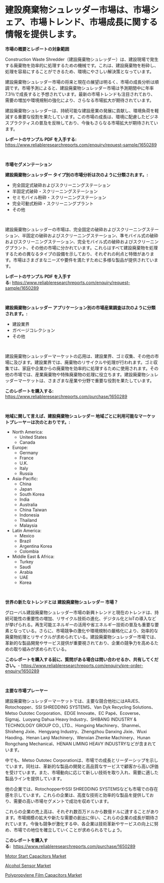 <p><h1>建設廃棄物シュレッダー市場は、市場シェア、市場トレンド、市場成長に関する情報を提供します。</h1></p><p><strong>市場の概要とレポートの対象範囲</strong></p>
<p><p>Construction Waste Shredder（建設廃棄物シュレッダー）は、建設現場で発生する廃棄物を効率的に処理するための機械です。これは、建設廃棄物を粉砕し、処理を容易にすることができるため、環境にやさしい解決策となっています。</p><p>建設廃棄物シュレッダー市場の将来と現在の展望は明るく、市場の成長分析は順調です。市場予測によると、建設廃棄物シュレッダー市場は予測期間中に年率7.3％で成長すると予想されています。最新の市場トレンドも注目されており、需要の増加や環境規制の強化により、さらなる市場拡大が期待されています。</p><p>建設廃棄物シュレッダーは、持続可能な建設産業の発展に貢献し、環境負荷を軽減する重要な役割を果たしています。この市場の成長は、環境に配慮したビジネスプラクティスの普及を反映しており、今後もさらなる市場拡大が期待されています。</p></p>
<p><strong>レポートのサンプル PDF を入手する:</strong> <a href="https://www.reliableresearchreports.com/enquiry/request-sample/1650289">https://www.reliableresearchreports.com/enquiry/request-sample/1650289</a></p>
<p>&nbsp;</p>
<p><strong>市場セグメンテーション</strong></p>
<p><strong>建設廃棄物シュレッダー タイプ別の市場分析は次のように分類されます。:</strong></p>
<p><ul><li>完全固定式破砕およびスクリーニングステーション</li><li>半固定式破砕・スクリーニングステーション</li><li>セミモバイル粉砕・スクリーニングステーション</li><li>完全可動式粉砕・スクリーニングプラント</li><li>その他</li></ul></p>
<p>&nbsp;</p>
<p><p>建設廃棄物シュレッダーの市場は、完全固定の破砕およびスクリーニングステーション、半固定の破砕およびスクリーニングステーション、準モバイル式の破砕およびスクリーニングステーション、完全モバイル式の破砕およびスクリーニングプラント、その他の市場に分かれています。これらはすべて建設廃棄物を処理するための異なるタイプの設備を示しており、それぞれの利点と特徴があります。市場はさまざまなニーズや要件を満たすために多様な製品が提供されています。</p></p>
<p><strong>レポートのサンプル PDF を入手する:</strong>&nbsp;<a href="https://www.reliableresearchreports.com/enquiry/request-sample/1650289">https://www.reliableresearchreports.com/enquiry/request-sample/1650289</a></p>
<p>&nbsp;</p>
<p><strong> 建設廃棄物シュレッダー アプリケーション別の市場産業調査は次のように分類されます。:</strong></p>
<p><ul><li>建設業界</li><li>ガベージコレクション</li><li>その他</li></ul></p>
<p>&nbsp;</p>
<p><p>建設廃棄物シュレッダーマーケットの応用は、建設業界、ゴミ収集、その他の市場に及びます。建設業界では、廃棄物のリサイクルや処理が行われます。ゴミ収集では、家庭や企業からの廃棄物を効率的に処理するために使用されます。その他の市場では、産業廃棄物や特殊廃棄物の処理に役立ちます。建設廃棄物シュレッダーマーケットは、さまざまな産業や分野で重要な役割を果たしています。</p></p>
<p><strong>このレポートを購入する:</strong>&nbsp; <a href="https://www.reliableresearchreports.com/purchase/1650289">https://www.reliableresearchreports.com/purchase/1650289</a></p>
<p>&nbsp;</p>
<p><strong>地域に関して言えば、建設廃棄物シュレッダー 地域ごとに利用可能なマーケットプレーヤーは次のとおりです。:</strong></p>
<p><ul>
    <li>
        North America:
        <ul>
            <li>United States</li>
            <li>Canada</li>
        </ul>
    </li>
    <li>
        Europe:
        <ul>
            <li>Germany</li>
            <li>France</li>
            <li>U.K.</li>
            <li>Italy</li>
            <li>Russia</li>
        </ul>
    </li>
    <li>
        Asia-Pacific:
        <ul>
            <li>China</li>
            <li>Japan</li>
            <li>South Korea</li>
            <li>India</li>
            <li>Australia</li>
            <li>China Taiwan</li>
            <li>Indonesia</li>
            <li>Thailand</li>
            <li>Malaysia</li>
        </ul>
    </li>
    <li>
        Latin America:
        <ul>
            <li>Mexico</li>
            <li>Brazil</li>
            <li>Argentina Korea</li>
            <li>Colombia</li>
        </ul>
    </li>
    <li>
        Middle East & Africa:
        <ul>
            <li>Turkey</li>
            <li>Saudi</li>
            <li>Arabia</li>
            <li>UAE</li>
            <li>Korea</li>
        </ul>
    </li>
    </ul></p>
<p>&nbsp;</p>
<p><strong>世界の新たなトレンドとは 建設廃棄物シュレッダー 市場？</strong></p>
<p><p>グローバル建設廃棄物シュレッダー市場の新興トレンドと現在のトレンドは、持続可能性の重要性の増加、リサイクル技術の進化、デジタル化とIoTの導入などが挙げられる。再生可能エネルギーの活用や省エネルギー技術の普及も重要な要素となっている。さらに、市場競争の激化や環境規制の厳格化により、効率的な廃棄物処理とリサイクルが求められている。建設廃棄物シュレッダー市場では、革新的な製品開発やサービス提供が重要視されており、企業の競争力を高めるための取り組みが求められている。</p></p>
<p><strong>このレポートを購入する前に、質問がある場合は問い合わせるか、共有してください。</strong>- <a href="https://www.reliableresearchreports.com/enquiry/pre-order-enquiry/1650289">https://www.reliableresearchreports.com/enquiry/pre-order-enquiry/1650289</a></p>
<p>&nbsp;</p>
<p><strong>主要な市場プレーヤー</strong></p>
<p><p>建設廃棄物シュレッダーマーケットでは、主要な競合他社にはARJES、Rotochopper、SSI SHREDDING SYSTEMS、Van Dyk Recycling Solutions、Metso Outotec Corporation、EDGE Innovate、EC Papé、Ecoverse、Sigmaj、Luoyang Dahua Heavy Industry、SHIBANG INDUSTRY & TECHNOLOGY GROUP CO., LTD.、Hongxing Machinery、Shanmei、Shisheng Jixie、Hengyang Industry、Zhengzhou Danxing Jixie、Wuxi Haoding、Henan Lanji Machinery、Wenxian Zhenke Machinery、Hunan Rongchang Mechanical、HENAN LIMING HEAVY INDUSTRYなどが含まれています。</p><p>中でも、Metso Outotec Corporationは、市場での成長とリーダーシップを示しています。同社は、革新的な製品の開発と高品質なサービスで顧客から高い評価を受けています。また、市場動向に応じて新しい技術を取り入れ、需要に適した製品ラインを提供しています。</p><p>他の企業では、RotochopperやSSI SHREDDING SYSTEMSなども市場での存在感を示しています。これらの企業は、高度な技術と効率的な製品を提供しており、需要の高い市場セグメントで成功を収めています。</p><p>これらの企業の売上高は、それぞれ数百万ドルから数億ドルに達することがあります。市場規模の拡大や新たな需要の創出に伴い、これらの企業の成長が期待されています。今後も競争が激化する中、各企業は技術革新やサービスの向上に努め、市場での地位を確立していくことが求められるでしょう。</p></p>
<p><strong>このレポートを購入する:</strong>&nbsp;&nbsp;<a href="https://www.reliableresearchreports.com/purchase/1650289">https://www.reliableresearchreports.com/purchase/1650289</a></p>
<p><p><a href="https://github.com/redneck06/Market-Research-Report-List-2/blob/main/motor-start-capacitors-market.md">Motor Start Capacitors Market</a></p><p><a href="https://github.com/edytherolanlouisejk1miz0wig/Market-Research-Report-List-1/blob/main/alcohol-sensor-market.md">Alcohol Sensor Market</a></p><p><a href="https://github.com/peachesmcdowel1/Market-Research-Report-List-2/blob/main/polypropylene-film-capacitors-market.md">Polypropylene Film Capacitors Market</a></p></p>